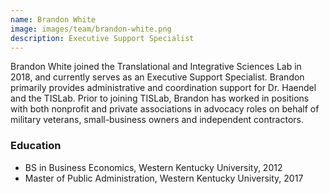 ```yaml
---
name: Brandon White
image: images/team/brandon-white.png
description: Executive Support Specialist
---
```


Brandon White joined the Translational and Integrative Sciences Lab in 2018, and currently serves as an Executive Support Specialist.
Brandon primarily provides administrative and coordination support for Dr. Haendel and the TISLab.
Prior to joining TISLab, Brandon has worked in positions with both nonprofit and private associations in advocacy roles on behalf of military veterans, small-business owners and independent contractors.

### Education

- BS in Business Economics, Western Kentucky University, 2012
- Master of Public Administration, Western Kentucky University, 2017
